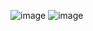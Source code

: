 ![image](https://github.com/user-attachments/assets/b1894c5c-582f-43f6-b8c8-0098e067b14e)
![image](https://github.com/user-attachments/assets/d43c6cba-52bf-48b7-bfff-ffa65ed8c7ad)
